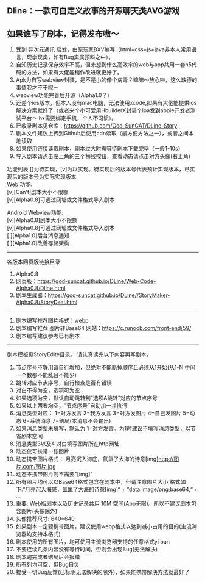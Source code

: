 Dline：一款可自定义故事的开源聊天类AVG游戏
-------------------------
如果谁写了剧本，记得发布嗷～
-------------------------
1. 受到 异次元通讯 启发，由原玩家BXV编写（html+css+js+java非本人常用语言，现学现卖，如有Bug实属预料之中）。
2. 自知历史记录保存效率不高，但未想到什么高效率的web与app共用一套h5代码的方法，如果有大佬能稍作改进就更好了。
3. Apk为自写webview封装，是不是小的像个病毒？嘛嘛～放心啦，这么缺德的事情我才不干呢～
4. webview功能完善后开源（Alpha1.0？）
5. 还差个ios版本，但本人没有mac电脑，无法使用xcode,如果有大佬能提供ios解决方案就好了（或者来个小可爱用HbuilderX封装个ipa发到apple开发者测试平台～ hx需要绑定手机，个人不习惯）。
6. 已收录剧本见仓库：https://github.com/God-SunCAT/DLine-Story
7. 剧本文件建议上传到Github后使用cdn读取（最方便方法之一），或者之间本地读取
8. 如果使用链接读取剧本，剧本过大时需等待剧本下载完毕（一般1-10s）
9. 导入剧本请点击左上角的三个横线按钮，查看动态请点击对方头像(右上角)

功能列表 []为待实现，[v]为以实现。待实现后的版本号代表预计实现版本，已实现后的版本号为实际实现版本<br>
Web 功能:<br>
[v][Can't]剧本大小不限额<br>
[v][Alpha0.8]可通过网址或文件格式导入剧本<br>

Android Webview功能:<br>
[v][Alpha0.8]剧本大小不限额<br>
[v][Alpha0.8]可通过网址或文件格式导入剧本<br>
[ ][Alpha1.0]后台消息通知<br>
[ ][Alpha1.0]改善存储架构<br>

-------------------------
各版本网页版链接目录
1. Alpha0.8
2. 网页版：https://god-suncat.github.io/DLine/Web-Code-Alpha0.8/Dline.html
3. 剧本生成器：https://god-suncat.github.io/DLine//StoryMaker-Alpha0.8/StoryDeal.html


-------------------------
1. 剧本编写推荐图片格式：webp
2. 剧本编写推荐 图片转Base64 网站：https://c.runoob.com/front-end/59/
3. 剧本编写建议参考已有剧本
-------------------------
剧本模板见StoryEdite目录。
请认真读完以下内容再写剧本。
1. 节点序号不够用请自行增加，但绝对不能断掉顺序且必须从1开始(从1-N 中间一个数都不能乱且不能少)
2. 跳转对应节点序号，自行检查是否有错误
3. 对白不得为空，选项可为空
4. 如果选项为空，默认自动跳转到“选项A跳转”对应的节点序号
5. 如果以上两者均空，“节点序号”自动加一并执行
6. 消息类型对应： 1=对方发言 2=我方发言 3=对方发图片 4=自己发图片 5=动态 6=系统消息 7=结局(本消息不会输出)
7. 如果消息类型未填写，默认为 1=对方发言。为1时建议不填写消息类型，以节省剧本空间
8. 消息类型3以及4 对白填写图片所在http网址
9. 动态仅可携带一张图片
10. 动态携带图片格式： 月亮沉入海底，氤氲了大海的诗意[img]http://图片.com/图片.jpg
11. 动态不携带图片则不需要"[img]"
12. 所有图片均可以以Base64格式包含在剧本中，但请注意图片大小 格式如下:“月亮沉入海底，氤氲了大海的诗意[img]“ + “data:image/png;base64,“ + ...
13. 重要: Web版剧本以及历史记录共用 10M 空间(App无限)。所以不建议剧本包含图片(头像除外)
14. 头像推荐尺寸: 640*640
15. 如果剧本一定要携带图片，建议使用webp格式以达到减小占用的目的(主流浏览器均支持本格式)
16. 剧本使用的所有图片，均可使用主流浏览器支持的任意格式yi ban
17. 不要连续几条内容没有等待时间，否则会出现Bug(无法解决)
18. 剧本跑完或者结局后会报错
19. 所有列均可空，但Bug自负
20. 接受一切Bug反馈(已标明无法解决的除外)，如果能携带解决方法就最好了
